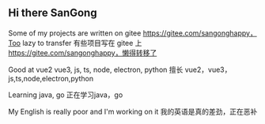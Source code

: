 ## Hi there SanGong

Some of my projects are written on gitee https://gitee.com/sangonghappy，Too lazy to transfer
有些项目写在 gitee 上 https://gitee.com/sangonghappy，懒得转移了

Good at vue2 vue3, js, ts, node, electron, python
擅长 vue2，vue3，js,ts,node,electron,python

Learning java, go
正在学习java，go

My English is really poor and I'm working on it
我的英语是真的差劲，正在恶补
